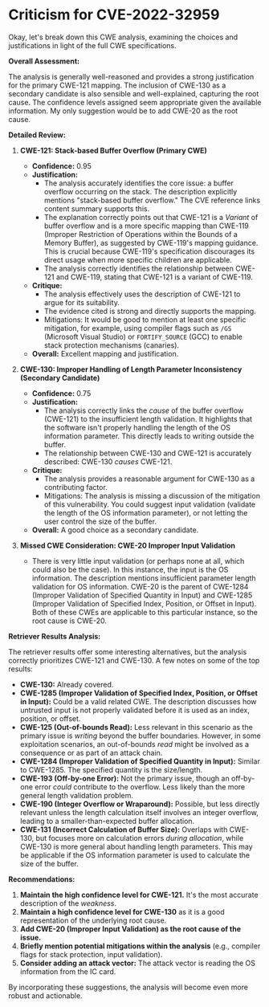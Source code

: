 # Criticism for CVE-2022-32959

Okay, let's break down this CWE analysis, examining the choices and justifications in light of the full CWE specifications.

**Overall Assessment:**

The analysis is generally well-reasoned and provides a strong justification for the primary CWE-121 mapping. The inclusion of CWE-130 as a secondary candidate is also sensible and well-explained, capturing the root cause.  The confidence levels assigned seem appropriate given the available information. My only suggestion would be to add CWE-20 as the root cause.

**Detailed Review:**

1.  **CWE-121: Stack-based Buffer Overflow (Primary CWE)**

    *   **Confidence:** 0.95
    *   **Justification:**
        *   The analysis accurately identifies the core issue: a buffer overflow occurring on the stack. The description explicitly mentions "stack-based buffer overflow." The CVE reference links content summary supports this.
        *   The explanation correctly points out that CWE-121 is a *Variant* of buffer overflow and is a more specific mapping than CWE-119 (Improper Restriction of Operations within the Bounds of a Memory Buffer), as suggested by CWE-119's mapping guidance. This is crucial because CWE-119's specification discourages its direct usage when more specific children are applicable.
        *   The analysis correctly identifies the relationship between CWE-121 and CWE-119, stating that CWE-121 is a variant of CWE-119.
    *   **Critique:**
        *   The analysis effectively uses the description of CWE-121 to argue for its suitability.
        *   The evidence cited is strong and directly supports the mapping.
        *   Mitigations: It would be good to mention at least one specific mitigation, for example, using compiler flags such as `/GS` (Microsoft Visual Studio) or `FORTIFY_SOURCE` (GCC) to enable stack protection mechanisms (canaries).
    *   **Overall:** Excellent mapping and justification.

2.  **CWE-130: Improper Handling of Length Parameter Inconsistency (Secondary Candidate)**

    *   **Confidence:** 0.75
    *   **Justification:**
        *   The analysis correctly links the *cause* of the buffer overflow (CWE-121) to the insufficient length validation. It highlights that the software isn't properly handling the length of the OS information parameter. This directly leads to writing outside the buffer.
        *   The relationship between CWE-130 and CWE-121 is accurately described: CWE-130 *causes* CWE-121.
    *   **Critique:**
        *   The analysis provides a reasonable argument for CWE-130 as a contributing factor.
        *   Mitigations: The analysis is missing a discussion of the mitigation of this vulnerability. You could suggest input validation (validate the length of the OS information parameter), or not letting the user control the size of the buffer.
    *   **Overall:** A good choice as a secondary candidate.

3.  **Missed CWE Consideration: CWE-20 Improper Input Validation**
      * There is very little input validation (or perhaps none at all, which could also be the case). In this instance, the input is the OS information. The description mentions insufficient parameter length validation for OS information. CWE-20 is the parent of CWE-1284 (Improper Validation of Specified Quantity in Input) and CWE-1285 (Improper Validation of Specified Index, Position, or Offset in Input). Both of these CWEs are applicable to this particular instance, so the root cause is CWE-20.

**Retriever Results Analysis:**

The retriever results offer some interesting alternatives, but the analysis correctly prioritizes CWE-121 and CWE-130. A few notes on some of the top results:

*   **CWE-130:** Already covered.
*   **CWE-1285 (Improper Validation of Specified Index, Position, or Offset in Input):** Could be a valid related CWE. The description discusses how untrusted input is not properly validated before it is used as an index, position, or offset.
*   **CWE-125 (Out-of-bounds Read):** Less relevant in this scenario as the primary issue is *writing* beyond the buffer boundaries. However, in some exploitation scenarios, an out-of-bounds *read* might be involved as a consequence or as part of an attack chain.
*   **CWE-1284 (Improper Validation of Specified Quantity in Input):** Similar to CWE-1285. The specified quantity is the size/length.
*   **CWE-193 (Off-by-one Error):** Not the primary issue, though an off-by-one error *could* contribute to the overflow. Less likely than the more general length validation problem.
*   **CWE-190 (Integer Overflow or Wraparound):** Possible, but less directly relevant unless the length calculation itself involves an integer overflow, leading to a smaller-than-expected buffer allocation.
*   **CWE-131 (Incorrect Calculation of Buffer Size):** Overlaps with CWE-130, but focuses more on calculation errors *during allocation*, while CWE-130 is more general about handling length parameters. This may be applicable if the OS information parameter is used to calculate the size of the buffer.

**Recommendations:**

1.  **Maintain the high confidence level for CWE-121.** It's the most accurate description of the *weakness*.
2.  **Maintain a high confidence level for CWE-130** as it is a good representation of the underlying root cause.
3.  **Add CWE-20 (Improper Input Validation) as the root cause of the issue.**
4.  **Briefly mention potential mitigations within the analysis** (e.g., compiler flags for stack protection, input validation).
5.  **Consider adding an attack vector:** The attack vector is reading the OS information from the IC card.

By incorporating these suggestions, the analysis will become even more robust and actionable.